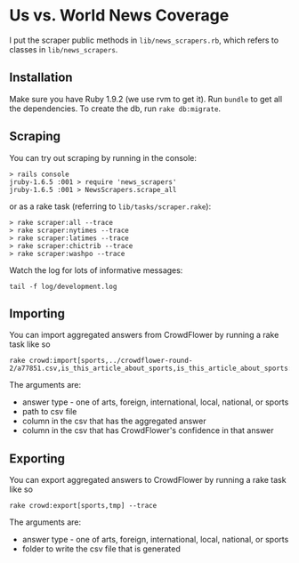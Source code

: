 Us vs. World News Coverage
==========================

I put the scraper public methods in `lib/news_scrapers.rb`, which refers to 
classes in `lib/news_scrapers`.

Installation
------------

Make sure you have Ruby 1.9.2 (we use rvm to get it).
Run `bundle` to get all the dependencies.
To create the db, run `rake db:migrate`.

Scraping
--------

You can try out scraping by running in the console:

```
> rails console
jruby-1.6.5 :001 > require 'news_scrapers'
jruby-1.6.5 :001 > NewsScrapers.scrape_all
```

or as a rake task (referring to `lib/tasks/scraper.rake`):

```
> rake scraper:all --trace
> rake scraper:nytimes --trace
> rake scraper:latimes --trace
> rake scraper:chictrib --trace
> rake scraper:washpo --trace
```

Watch the log for lots of informative messages:
```
tail -f log/development.log 
```

Importing
---------

You can import aggregated answers from CrowdFlower by running a rake task like so

```
rake crowd:import[sports,../crowdflower-round-2/a77851.csv,is_this_article_about_sports,is_this_article_about_sports:confidence]
```

The arguments are:

* answer type - one of arts, foreign, international, local, national, or sports
* path to csv file
* column in the csv that has the aggregated answer
* column in the csv that has CrowdFlower's confidence in that answer


Exporting
---------

You can export aggregated answers to CrowdFlower by running a rake task like so

```
rake crowd:export[sports,tmp] --trace
```

The arguments are:

* answer type - one of arts, foreign, international, local, national, or sports
* folder to write the csv file that is generated
